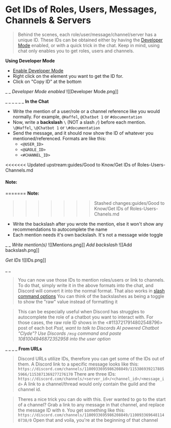 # Get IDs of Roles, Users, Messages, Channels & Servers

> Behind the scenes, each role/user/message/channel/server has a unique ID. These IDs can be obtained either by having the [Developer Mode](https://discord.com/channels/1100933695986208849/1149283458905030696) enabled, or with a quick trick in the chat. Keep in mind, using chat only enables you to get roles, users and channels.

__**Using Developer Mode**__
- [Enable Developer Mode](https://discord.com/channels/1100933695986208849/1149283458905030696)
- Right click on the element you want to get the ID for. 
- Click on "Copy ID" at the bottom


_ _
*Developer Mode enabled*
![[Developer Mode.png]]





_ _
_ _
_ _
__**In the Chat**__
- Write the mention of a user/role or a channel reference like you would normally. For example, `@Haffel`, `@Chatbot 1` or `#documentation`
- Now, write a **backslash** `\` (NOT a slash `/`) before each mention. `\@Haffel`, `\@Chatbot 1` or `\#documentation`
- Send the message, and it should now show the ID of whatever you mentioned/referenced. Formats are like this:
  - `<@USER_ID>`
  - `<@&ROLE_ID>`
  - `<#CHANNEL_ID>`

<<<<<<< Updated upstream:guides/Good to Know/Get IDs of Roles-Users-Channels.md
#### Note:
=======
**Note:**
>>>>>>> Stashed changes:guides/Good to Know/Get IDs of Roles-Users-Chanels.md
- Write the backslash after you wrote the mention, else it won't show any recommendations to autocomplete the name
- Each mention needs it's own backslash. It's not a message wide toggle




_ _
*Write mention(s)*
![[Mentions.png]]
*Add backslash*
![[Add backslash.png]]

*Get IDs*
![[IDs.png]]




_ _
> You can now use those IDs to mention roles/users or link to channels. To do that, simply write it in the above formats into the chat, and Discord will convert it into the normal format. That also works in [slash command options](<https://discord.com/channels/1100933695986208849/1139918131737923614/1149278889156296724>)
> You can think of the backslashes as being a toggle to show the "raw" value instead of formatting it

> This can be especially useful when Discord has struggles to autocomplete the role of a chatbot you want to interact with. For those cases, the raw role ID shows in the <#1137217914802548796> post of each bot
> *Psst, want to talk to Discords AI powered Chatbot "Clyde"? Use Discords `/msg` command and paste 1081004946872352958 into the user option*





_ _
_ _
__**From URLs**__
> Discord URLs utilize IDs, therefore you can get some of the IDs out of them. A Discord link to a specific message looks like this:
`https://discord.com/channels/1100933695986208849/1153869392178855966/1153871369277276170`
> There are three IDs:
`https://discord.com/channels/<server_id>/<channel_id>/<message_id>`
> A link to a channel/thread would only contain the guild and the channel id.

> Theres a nice trick you can do with this. Ever wanted to go to the start of a channel? Grab a link to any message in that channel, and replace the message ID with `0`. You get something like this:
`https://discord.com/channels/1100933695986208849/1100933696481140738/0`
> Open that and voila, you're at the beginning of that channel






